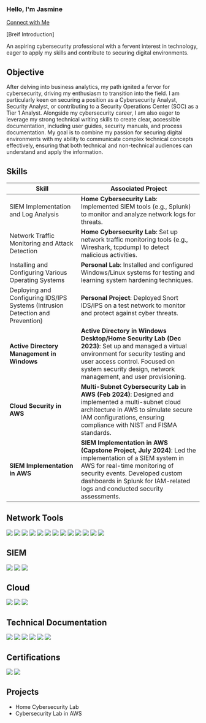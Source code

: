 ### Hello, I'm Jasmine 
[Connect with Me](https://www.linkedin.com/in/jasmine-melton/)


[Breif Introduction]

An aspiring cybersecurity professional with a fervent interest in technology, eager to apply my skills and contribute to securing digital environments.

## Objective 


After delving into business analytics, my path ignited a fervor for cybersecurity, driving my enthusiasm to transition into the field. I am particularly keen on securing a position as a Cybersecurity Analyst, Security Analyst, or contributing to a Security Operations Center (SOC) as a Tier 1 Analyst. Alongside my cybersecurity career, I am also eager to leverage my strong technical writing skills to create clear, accessible documentation, including user guides, security manuals, and process documentation. My goal is to combine my passion for securing digital environments with my ability to communicate complex technical concepts effectively, ensuring that both technical and non-technical audiences can understand and apply the information.

## Skills 


| **Skill**                                                       | **Associated Project**                                                   |
|------------------------------------------------------------------|-------------------------------------------------------------------------|
| SIEM Implementation and Log Analysis                             | **Home Cybersecurity Lab**: Implemented SIEM tools (e.g., Splunk) to monitor and analyze network logs for threats. |
| Network Traffic Monitoring and Attack Detection                  | **Home Cybersecurity Lab**: Set up network traffic monitoring tools (e.g., Wireshark, tcpdump) to detect malicious activities. |
| Installing and Configuring Various Operating Systems             | **Personal Lab**: Installed and configured Windows/Linux systems for testing and learning system hardening techniques. |
| Deploying and Configuring IDS/IPS Systems (Intrusion Detection and Prevention) | **Personal Project**: Deployed Snort IDS/IPS on a test network to monitor and protect against cyber threats. |
| **Active Directory Management in Windows**                       | **Active Directory in Windows Desktop/Home Security Lab (Dec 2023)**: Set up and managed a virtual environment for security testing and user access control. Focused on system security design, network management, and user provisioning. |
| **Cloud Security in AWS**                                        | **Multi-Subnet Cybersecurity Lab in AWS (Feb 2024)**: Designed and implemented a multi-subnet cloud architecture in AWS to simulate secure IAM configurations, ensuring compliance with NIST and FISMA standards. |
| **SIEM Implementation in AWS**                                   | **SIEM Implementation in AWS (Capstone Project, July 2024)**: Led the implementation of a SIEM system in AWS for real-time monitoring of security events. Developed custom dashboards in Splunk for IAM-related logs and conducted security assessments. |

                                                                  




## Network Tools 
<div>
  <img src="https://img.shields.io/badge/-Snort-336791?&style=for-the-badge&logo=snort&logoColor=white)](https://www.snort.org/" />
  <img src="https://img.shields.io/badge/-Metasploit-DC382D?&style=for-the-badge&logo=metasploit&logoColor=white)](https://www.metasploit.com/" />
  <img src="https://img.shields.io/badge/-pfSense-2FA4E7?&style=for-the-badge&logo=pfsense&logoColor=white)](https://www.pfsense.org/" />
  <img src="https://img.shields.io/badge/-Wireshark-1679A7?&style=for-the-badge&logo=wireshark&logoColor=white)](https://www.wireshark.org/" />
  <img src="https://img.shields.io/badge/-Nmap-008000?&style=for-the-badge&logo=nmap&logoColor=white)](https://nmap.org/" />
  <img src="https://img.shields.io/badge/-NetFlow%20Analyzer-0066CC?&style=for-the-badge&logo=logrhythm&logoColor=white)" />
  <img src="https://img.shields.io/badge/-Tcpdump-EE3D4A?&style=for-the-badge&logo=tcpdump&logoColor=white)" />
  <img src="https://img.shields.io/badge/-Nessus-29A4D9?&style=for-the-badge&logo=tenable&logoColor=white)" />
  <img src="https://img.shields.io/badge/-Kali%20Linux-557C94?&style=for-the-badge&logo=kali&logoColor=white)" />
  <img src="https://img.shields.io/badge/-OpenVAS-8BC34A?&style=for-the-badge&logo=greenkeeper&logoColor=white)" />
  <img src="https://img.shields.io/badge/-Suricata-E35146?&style=for-the-badge&logo=suricata&logoColor=white)" />
  <img src="https://img.shields.io/badge/-ZMap-0061F2?&style=for-the-badge&logo=zmap&logoColor=white)" />
  <img src="https://img.shields.io/badge/-Burp%20Suite-9C2D00?&style=for-the-badge&logo=burp-suite&logoColor=white)" />
</div>


## SIEM 
<div>
  <img src="https://img.shields.io/badge/-Wazuh-2189b9?&style=for-the-badge&logo=wazuh&logoColor=white)](https://wazuh.com/)" />
  <img src="https://img.shields.io/badge/-Splunk-0056A1?&style=for-the-badge&logo=splunk&logoColor=white)](https://www.splunk.com/)" />
  <img src="https://img.shields.io/badge/-Elastic%20Stack-E05A00?&style=for-the-badge&logo=elasticsearch&logoColor=white)](https://www.elastic.co/)" />
</div>



## Cloud 
<div>
  <img src="https://img.shields.io/badge/-AWS-232F3E?&style=for-the-badge&logo=amazon-aws&logoColor=white)](https://aws.amazon.com/)" />
  <img src="https://img.shields.io/badge/-Azure-0078D4?&style=for-the-badge&logo=microsoft-azure&logoColor=white)](https://azure.microsoft.com/)" />
  <img src="https://img.shields.io/badge/-GCP-4285F4?&style=for-the-badge&logo=google-cloud&logoColor=white)](https://cloud.google.com/)" />
</div>



## Technical Documentation
<div>
  <img src="https://img.shields.io/badge/-Markdown-000000?&style=for-the-badge&logo=markdown&logoColor=white)](https://daringfireball.net/projects/markdown/)" />
  <img src="https://img.shields.io/badge/-Confluence-172B4D?&style=for-the-badge&logo=atlassian&logoColor=white)](https://www.atlassian.com/software/confluence)" />
  <img src="https://img.shields.io/badge/-Adobe%20Acrobat-FF9C00?&style=for-the-badge&logo=adobe&logoColor=white)](https://www.adobe.com/products/acrobat.html)" />
  <img src="https://img.shields.io/badge/-Microsoft%20Word-2C5699?&style=for-the-badge&logo=microsoft-word&logoColor=white)](https://www.microsoft.com/en-us/microsoft-365/word)" />
  <img src="https://img.shields.io/badge/-GitHub-181717?&style=for-the-badge&logo=github&logoColor=white)](https://github.com/)" />
  <img src="https://img.shields.io/badge/-Jira-0052CC?&style=for-the-badge&logo=jira&logoColor=white)](https://www.atlassian.com/software/jira)" />
</div>




## Certifications 
<div>
  <img src="https://img.shields.io/badge/-CompTIA%20Security%2B-003A59?&style=for-the-badge&logo=CompTIA&logoColor=white)](https://www.comptia.org/certifications/security)" />
  <img src="https://img.shields.io/badge/-AWS%20Certified%20Security%20Specialty%20(In%20Progress)-232F3E?&style=for-the-badge&logo=amazon-aws&logoColor=white)](https://aws.amazon.com/certification/certified-security-specialty/)" />
</div>

  
</div>



## Projects 
 - Home Cybersecurity Lab
 - Cybersecurity Lab in AWS 

<!--
**JaiMelton/JaiMelton** is a ✨ _special_ ✨ repository because its `README.md` (this file) appears on your GitHub profile.

Here are some ideas to get you started:

- 🔭 I’m currently working on ...
- 🌱 I’m currently learning ...
- 👯 I’m looking to collaborate on ...
- 🤔 I’m looking for help with ...
- 💬 Ask me about ...
- 📫 How to reach me: ...
- 😄 Pronouns: ...
- ⚡ Fun fact: ...
-->
